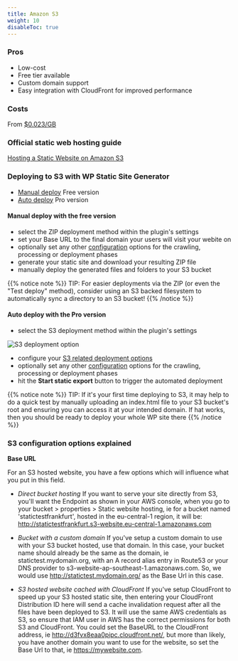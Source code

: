 ```yaml
---
title: Amazon S3
weight: 10
disableToc: true
---
```


### Pros

 - Low-cost
 - Free tier available
 - Custom domain support
 - Easy integration with CloudFront for improved performance

### Costs

From [$0.023/GB](https://aws.amazon.com/s3/pricing/)

### Official static web hosting guide

[Hosting a Static Website on Amazon S3](https://docs.aws.amazon.com/AmazonS3/latest/dev/WebsiteHosting.html)

### Deploying to S3 with WP Static Site Generator

 - [Manual deploy](#manual-deploy-with-the-free-version) Free version
 - [Auto deploy](#auto-deploy-with-the-pro-version) Pro version

#### Manual deploy with the free version

 - select the ZIP deployment method within the plugin's settings
 - set your Base URL to the final domain your users will visit your webite on
 - optionally set any other [configuration](/configuration) options for the crawling, processing or deployment phases 
 - generate your static site and download your resulting ZIP file
 - manually deploy the generated files and folders to your S3 bucket


{{% notice note %}}
TIP: For easier deployments via the ZIP (or even the "Test deploy" method), consider using an S3 backed filesystem to automatically sync a directory to an S3 bucket!
{{% /notice %}}

#### Auto deploy with the Pro version 

 - select the S3 deployment method within the plugin's settings

![S3 deployment option](/images/ui/s3_deployment_option.png)

 - configure your [S3 related deployment options](#s3-configuration-options-explained)
 - optionally set any other [configuration](/configuration) options for the crawling, processing or deployment phases 
 - hit the **Start static export** button to trigger the automated deployment


{{% notice note %}}
TIP: If it's your first time deploying to S3, it may help to do a quick test by manually uploading an index.html file to your S3 bucket's root and ensuring you can access it at your intended domain. If hat works, then you should be ready to deploy your whole WP site there
{{% /notice %}}

### S3 configuration options explained

**Base URL**

For an S3 hosted website, you have a few options which will influence what you put in this field.


 - _Direct bucket hosting_ If you want to serve your site directly from S3, you'll want the Endpoint as shown in your AWS console, when you go to your bucket > properties > Static website hosting, ie for a bucket named 'statictestfrankfurt', hosted in the eu-central-1 region, it will be: http://statictestfrankfurt.s3-website.eu-central-1.amazonaws.com

 - _Bucket with a custom domain_ If you've setup a custom domain to use with your S3 bucket hosted, use that domain. In this case, your bucket name should already be the same as the domain, ie statictest.mydomain.org, with an A record alias entry in Route53 or your DNS provider to s3-website-ap-southeast-1.amazonaws.com. So, we would use http://statictest.mydomain.org/ as the Base Url in this case.

 - _S3 hosted website cached with CloudFront_ If you've setup CloudFront to speed up your S3 hosted static site, then entering your CloudFront Distribution ID here will send a cache invalidation request after all the files have been deployed to S3. It will use the same AWS credentials as S3, so ensure that IAM user in AWS has the correct permissions for both S3 and CloudFront. You could set the BaseURL to the CloudFront address, ie http://d3fvx8eaa0pipc.cloudfront.net/, but more than likely, you have another domain you want to use for the website, so set the Base Url to that, ie https://mywebsite.com.




